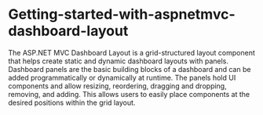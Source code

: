 # Getting-started-with-aspnetmvc-dashboard-layout
The ASP.NET MVC Dashboard Layout is a grid-structured layout component that helps create static and dynamic dashboard layouts with panels. Dashboard panels are the basic building blocks of a dashboard and can be added programmatically or dynamically at runtime. The panels hold UI components and allow resizing, reordering, dragging and dropping, removing, and adding. This allows users to easily place components at the desired positions within the grid layout.
